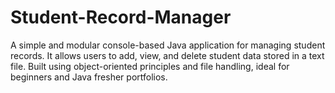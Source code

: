 # Student-Record-Manager
A simple and modular console-based Java application for managing student records. It allows users to add, view, and delete student data stored in a text file. Built using object-oriented principles and file handling, ideal for beginners and Java fresher portfolios.

